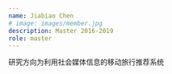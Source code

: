 ```yaml
---
name: Jiabiao Chen
# image: images/member.jpg
description: Master 2016-2019
role: master
---
```


研究方向为利用社会媒体信息的移动旅行推荐系统